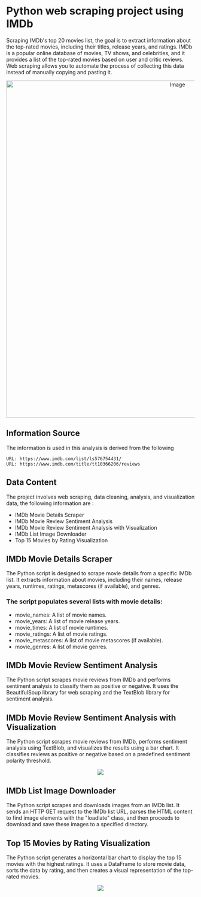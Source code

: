 <h1>Python web scraping project using IMDb</h1>

Scraping IMDb's top 20 movies list, the goal is to extract information about the top-rated movies, including their titles, release years, and ratings. IMDb is a popular online database of movies, TV shows, and celebrities, and it provides a list of the top-rated movies based on user and critic reviews. Web scraping allows you to automate the process of collecting this data instead of manually copying and pasting it.
<p align="center">
  <img src="https://github.com/shruthits02/Python_project/assets/147556178/7c793f9c-f634-4ff0-ba0b-9787eb942870" alt="Image" width="900">
</p>

## Information Source

The information is used in this analysis is derived from the following 

```
URL: https://www.imdb.com/list/ls576754431/
URL: https://www.imdb.com/title/tt10366206/reviews
```
## Data Content

The project involves web scraping, data cleaning, analysis, and visualization data, the following information are :
- IMDb Movie Details Scraper
- IMDb Movie Review Sentiment Analysis
- IMDb Movie Review Sentiment Analysis with Visualization
- IMDb List Image Downloader
- Top 15 Movies by Rating Visualization

## IMDb Movie Details Scraper

The Python script is designed to scrape movie details from a specific IMDb list. It extracts information about movies, including their names, release years, runtimes, ratings, metascores (if available), and genres. 

### The script populates several lists with movie details:

- movie_names: A list of movie names.
- movie_years: A list of movie release years.
- movie_times: A list of movie runtimes.
- movie_ratings: A list of movie ratings.
- movie_metascores: A list of movie metascores (if available).
- movie_genres: A list of movie genres.

## IMDb Movie Review Sentiment Analysis

The Python script scrapes movie reviews from IMDb and performs sentiment analysis to classify them as positive or negative. It uses the BeautifulSoup library for web scraping and the TextBlob library for sentiment analysis.

## IMDb Movie Review Sentiment Analysis with Visualization

The Python script scrapes movie reviews from IMDb, performs sentiment analysis using TextBlob, and visualizes the results using a bar chart. It classifies reviews as positive or negative based on a predefined sentiment polarity threshold.
<p align="center">
  <img src="https://github.com/shruthits02/Python_project/assets/147556178/b1c37ed6-0851-4235-989b-d4fb3419fa26">
</p>

## IMDb List Image Downloader

The Python script scrapes and downloads images from an IMDb list. It sends an HTTP GET request to the IMDb list URL, parses the HTML content to find image elements with the "loadlate" class, and then proceeds to download and save these images to a specified directory.

## Top 15 Movies by Rating Visualization

The Python script generates a horizontal bar chart to display the top 15 movies with the highest ratings. It uses a DataFrame to store movie data, sorts the data by rating, and then creates a visual representation of the top-rated movies.

<p align="center">
  <img src="https://github.com/shruthits02/Python_project/assets/147556178/fde21cb5-31c8-4da3-81d4-9106c4314c2d">
</p>


